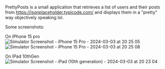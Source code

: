 PrettyPosts is a small application that retrieves a list of users and their posts from https://jsonplaceholder.typicode.com/ and displays them in a "pretty" way objectively speaking lol.

Some screenshots:

On IPhone 15 pro
![Simulator Screenshot - iPhone 15 Pro - 2024-03-03 at 20 25 05](https://github.com/XanderSchoeman/PrettyPosts/assets/60639389/d2a2d9d8-01fc-4ae1-99a3-a7351ed3fb2e)
![Simulator Screenshot - iPhone 15 Pro - 2024-03-03 at 20 25 08](https://github.com/XanderSchoeman/PrettyPosts/assets/60639389/0eda2cfe-3c89-4daf-8982-16d5305f19b1)

On IPad 10thGen
![Simulator Screenshot - iPad (10th generation) - 2024-03-03 at 20 23 04](https://github.com/XanderSchoeman/PrettyPosts/assets/60639389/b3bffb03-fb50-48d1-89e9-597eb04c8d63)
